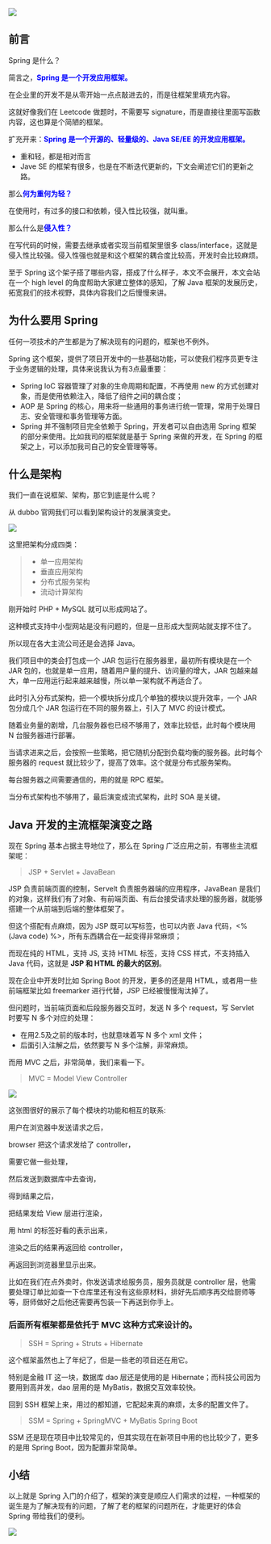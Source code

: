 

![](https://imgkr.cn-bj.ufileos.com/ec5e9feb-0f28-4c5f-ab86-cea79eb0614c.png)



  ## 前言
  Spring 是什么？

  简言之，<span style="color:blue;font-weight:bold;">Spring 是一个开发应用框架。

  在企业里的开发不是从零开始一点点敲进去的，而是往框架里填充内容。

  这就好像我们在 Leetcode 做题时，不需要写 signature，而是直接往里面写函数内容，这也算是个简陋的框架。

  扩充开来：<span style="color:blue;font-weight:bold;">Spring 是一个开源的、轻量级的、Java SE/EE 的开发应用框架。

  - 重和轻，都是相对而言
  - Jave SE 的框架有很多，也是在不断迭代更新的，下文会阐述它们的更新之路。

  那么<span style="color:blue;font-weight:bold;">何为重何为轻？
  
  在使用时，有过多的接口和依赖，侵入性比较强，就叫重。

  那么什么是<span style="color:blue;font-weight:bold;">侵入性？
  
  在写代码的时候，需要去继承或者实现当前框架里很多 class/interface，这就是侵入性比较强。侵入性强也就是和这个框架的耦合度比较高，开发时会比较麻烦。
  
  至于 Spring 这个架子搭了哪些内容，搭成了什么样子，本文不会展开，本文会站在一个 high level 的角度帮助大家建立整体的感知，了解 Java 框架的发展历史，拓宽我们的技术视野，具体内容我们之后慢慢来讲。
  
  ## 为什么要用 Spring
  
  任何一项技术的产生都是为了解决现有的问题的，框架也不例外。
  
  Spring 这个框架，提供了项目开发中的一些基础功能，可以使我们程序员更专注于业务逻辑的处理，具体来说我认为有3点最重要：
  - Spring IoC 容器管理了对象的生命周期和配置，不再使用 new 的方式创建对象，而是使用依赖注入，降低了组件之间的耦合度；
  - AOP 是 Spring 的核心，用来将一些通用的事务进行统一管理，常用于处理日志、安全管理和事务管理等方面。
  - Spring 并不强制项目完全依赖于 Spring，开发者可以自由选用 Spring 框架的部分来使用。比如我司的框架就是基于 Spring 来做的开发，在 Spring 的框架之上，可以添加我司自己的安全管理等等。
  
  ## 什么是架构
  我们一直在说框架、架构，那它到底是什么呢？
  
  从 dubbo 官网我们可以看到架构设计的发展演变史。
  
  
![](https://imgkr.cn-bj.ufileos.com/cd976677-58bc-4db7-abc2-38a52d44c3a3.png)

  这里把架构分成四类：
  
  > - 单一应用架构
  > - 垂直应用架构
 > -  分布式服务架构
> - 流动计算架构
  
  
  刚开始时 PHP + MySQL 就可以形成网站了。

  这种模式支持中小型网站是没有问题的，但是一旦形成大型网站就支撑不住了。
  
  所以现在各大主流公司还是会选择 Java。
  
  我们项目中的类会打包成一个 JAR 包运行在服务器里，最初所有模块是在一个 JAR 包的，也就是单一应用，随着用户量的提升、访问量的增大，JAR 包越来越大，单一应用运行起来越来越慢，所以单一架构就不再适合了。
  
  
  此时引入分布式架构，把一个模块拆分成几个单独的模块以提升效率，一个 JAR 包分成几个 JAR 包运行在不同的服务器上，引入了 MVC 的设计模式。
  
  随着业务量的剧增，几台服务器也已经不够用了，效率比较低，此时每个模块用 N 台服务器进行部署。

当请求进来之后，会按照一些策略，把它随机分配到负载均衡的服务器。此时每个服务器的 request 就比较少了，提高了效率。这个就是分布式服务架构。

每台服务器之间需要通信的，用的就是 RPC 框架。

当分布式架构也不够用了，最后演变成流式架构，此时 SOA 是关键。
  
  
  ## Java 开发的主流框架演变之路
  
  现在 Spring 基本占据主导地位了，那么在 Spring 广泛应用之前，有哪些主流框架呢：
  > JSP + Servlet + JavaBean 
  
  JSP 负责前端页面的控制，Servelt 负责服务器端的应用程序，JavaBean 是我们的对象，这样我们有了对象、有前端页面、有后台接受请求处理的服务器，就能够搭建一个从前端到后端的整体框架了。
  
  但这个搭配有点麻烦，因为 JSP 既可以写标签，也可以内嵌 Java 代码，<% (Java code) %>，所有东西耦合在一起变得非常麻烦；

  
  而现在纯的 HTML，支持 JS, 支持 HTML 标签，支持 CSS 样式，不支持插入 Java 代码，这就是 **JSP 和 HTML 的最大的区别**。

 现在企业中开发时比如 Spring Boot 的开发，更多的还是用 HTML，或者用一些前端框架比如 freemarker 进行代替，JSP 已经被慢慢淘汰掉了。
  
  但问题时，当前端页面和后段服务器交互时，发送 N 多个 request，写 Servlet 时要写 N 多个对应的处理：
  
- 在用2.5及之前的版本时，也就意味着写 N 多个 xml 文件；
- 后面引入注解之后，依然要写 N 多个注解，非常麻烦。



而用 MVC 之后，非常简单，我们来看一下。


  > MVC = Model View Controller
  
  
![](https://imgkr.cn-bj.ufileos.com/63bbb168-5045-4c0f-b5ad-b0c91f9ded1a.png)
  
  这张图很好的展示了每个模块的功能和相互的联系:
  
  用户在浏览器中发送请求之后，

browser 把这个请求发给了 controller，

需要它做一些处理，

然后发送到数据库中去查询，

得到结果之后，

把结果发给 View 层进行渲染，

用 html 的标签好看的表示出来，

渲染之后的结果再返回给 controller，

再返回到浏览器里显示出来。
  
  比如在我们在点外卖时，你发送请求给服务员，服务员就是 controller 层，他需要处理订单比如查一下仓库里还有没有这些原材料，排好先后顺序再交给厨师等等，厨师做好之后他还需要再包装一下再送到你手上。
  
  ### 后面所有框架都是依托于 MVC 这种方式来设计的。

> SSH = Spring + Struts + Hibernate
  
  这个框架虽然也上了年纪了，但是一些老的项目还在用它。

特别是金融 IT 这一块，数据库 dao 层还是使用的是 Hibernate；而科技公司因为要用到高并发，dao 层用的是 MyBatis，数据交互效率较快。

回到 SSH 框架上来，用过的都知道，它配起来真的麻烦，太多的配置文件了。
  
  > SSM = Spring + SpringMVC + MyBatis 
  > Spring Boot
  
  SSM 还是现在项目中比较常见的，但其实现在在新项目中用的也比较少了，更多的是用 Spring Boot，因为配置非常简单。
  
  ## 小结
  以上就是 Spring 入门的介绍了，框架的演变是顺应人们需求的过程，一种框架的诞生是为了解决现有的问题，了解了老的框架的问题所在，才能更好的体会 Spring 带给我们的便利。
  
  
  
![](https://imgkr.cn-bj.ufileos.com/6e68ec84-462f-4e50-a376-0db3db234100.png)

  
  

  



  
  
  




